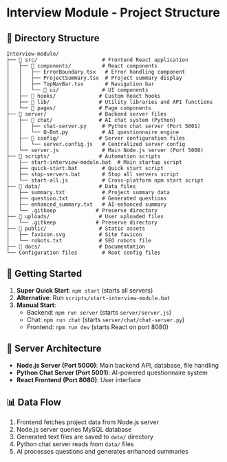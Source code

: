 # Interview Module - Project Structure

## 📁 Directory Structure

```
Interview-module/
├── 📁 src/                     # Frontend React application
│   ├── 📁 components/          # React components
│   │   ├── ErrorBoundary.tsx   # Error handling component
│   │   ├── ProjectSummary.tsx  # Project summary display
│   │   ├── TopNavBar.tsx       # Navigation bar
│   │   └── 📁 ui/              # UI components
│   ├── 📁 hooks/              # Custom React hooks
│   ├── 📁 lib/                # Utility libraries and API functions
│   └── 📁 pages/              # Page components
├── 📁 server/                 # Backend server files
│   ├── 📁 chat/               # AI chat system (Python)
│   │   ├── chat-server.py     # Python chat server (Port 5001)
│   │   └── Q-Bot.py           # AI questionnaire engine
│   ├── 📁 config/             # Server configuration files
│   │   └── server.config.js   # Centralized server config
│   └── server.js              # Main Node.js server (Port 5000)
├── 📁 scripts/                # Automation scripts
│   ├── start-interview-module.bat  # Main startup script
│   ├── quick-start.bat        # Quick start script
│   ├── stop-servers.bat       # Stop all servers script
│   └── start-all.js           # Cross-platform npm start script
├── 📁 data/                   # Data files
│   ├── summary.txt            # Project summary data
│   ├── question.txt           # Generated questions
│   ├── enhanced_summary.txt   # AI-enhanced summary
│   └── .gitkeep             # Preserve directory
├── 📁 uploads/                # User uploaded files
│   └── .gitkeep             # Preserve directory
├── 📁 public/                 # Static assets
│   ├── favicon.svg           # Site favicon
│   └── robots.txt            # SEO robots file
├── 📁 docs/                   # Documentation
└── Configuration files        # Root config files
```

## 🚀 Getting Started

1. **Super Quick Start**: `npm start` (starts all servers)
2. **Alternative**: Run `scripts/start-interview-module.bat`
3. **Manual Start**: 
   - Backend: `npm run server` (starts `server/server.js`)
   - Chat: `npm run chat` (starts `server/chat/chat-server.py`)
   - Frontend: `npm run dev` (starts React on port 8080)

## 🔧 Server Architecture

- **Node.js Server (Port 5000)**: Main backend API, database, file handling
- **Python Chat Server (Port 5001)**: AI-powered questionnaire system
- **React Frontend (Port 8080)**: User interface

## 📊 Data Flow

1. Frontend fetches project data from Node.js server
2. Node.js server queries MySQL database
3. Generated text files are saved to `data/` directory
4. Python chat server reads from `data/` files
5. AI processes questions and generates enhanced summaries
